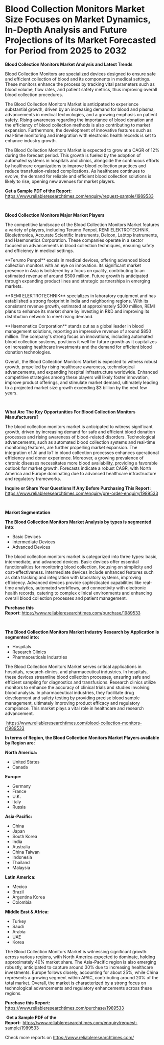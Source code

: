 <p><h1>Blood Collection Monitors Market Size Focuses on Market Dynamics, In-Depth Analysis and Future Projections of its Market Forecasted for Period from 2025 to 2032</h1></p><p><strong>Blood Collection Monitors Market Analysis and Latest Trends</strong></p>
<p><p>Blood Collection Monitors are specialized devices designed to ensure safe and efficient collection of blood and its components in medical settings. These monitors enhance the process by tracking vital parameters such as blood volume, flow rates, and patient safety metrics, thus improving overall blood collection procedures.</p><p>The Blood Collection Monitors Market is anticipated to experience substantial growth, driven by an increasing demand for blood and plasma, advancements in medical technologies, and a growing emphasis on patient safety. Rising awareness regarding the importance of blood donation and the efficiency of blood collection methods is also contributing to market expansion. Furthermore, the development of innovative features such as real-time monitoring and integration with electronic health records is set to enhance industry growth.</p><p>The Blood Collection Monitors Market is expected to grow at a CAGR of 12% during the forecast period. This growth is fueled by the adoption of automated systems in hospitals and clinics, alongside the continuous efforts by healthcare organizations to improve blood collection practices and reduce transfusion-related complications. As healthcare continues to evolve, the demand for reliable and efficient blood collection solutions is likely to rise, opening new avenues for market players.</p></p>
<p><strong>Get a Sample PDF of the Report:&nbsp;</strong> <a href="https://www.reliableresearchtimes.com/enquiry/request-sample/1989533?utm_campaign=3122&utm_medium=2&utm_source=Github&utm_content=ia&utm_term=04032025&utm_id=blood-collection-monitors">https://www.reliableresearchtimes.com/enquiry/request-sample/1989533</a></p>
<p>&nbsp;</p>
<p><strong>Blood Collection Monitors Major Market Players</strong></p>
<p><p>The competitive landscape of the Blood Collection Monitors Market features a variety of players, including Terumo Penpol, REMI ELEKTROTECHNIK, Bioelettronica, Accurate Scientific Instruments, Delcon, Labtop Instruments, and Haemonetics Corporation. These companies operate in a sector focused on advancements in blood collection techniques, ensuring safety and efficiency in medical settings.</p><p>**Terumo Penpol** excels in medical devices, offering advanced blood collection monitors with an eye on innovation. Its significant market presence in Asia is bolstered by a focus on quality, contributing to an estimated revenue of around $500 million. Future growth is anticipated through expanding product lines and strategic partnerships in emerging markets.</p><p>**REMI ELEKTROTECHNIK** specializes in laboratory equipment and has established a strong footprint in India and neighboring regions. With its consistent revenue growth, estimated at approximately $200 million, REMI plans to enhance its market share by investing in R&D and improving its distribution network to meet rising demand.</p><p>**Haemonetics Corporation** stands out as a global leader in blood management solutions, reporting an impressive revenue of around $850 million. The company's strong focus on innovations, including automated blood collection systems, positions it well for future growth as it capitalizes on increasing healthcare investments and the demand for efficient blood donation technologies.</p><p>Overall, the Blood Collection Monitors Market is expected to witness robust growth, propelled by rising healthcare awareness, technological advancements, and expanding hospital infrastructure worldwide. Enhanced competitive strategies among these players will likely foster innovation, improve product offerings, and stimulate market demand, ultimately leading to a projected market size growth exceeding $3 billion by the next few years.</p></p>
<p>&nbsp;</p>
<p><strong>What Are The Key Opportunities For Blood Collection Monitors Manufacturers?</strong></p>
<p><p>The blood collection monitors market is anticipated to witness significant growth, driven by increasing demand for safe and efficient blood donation processes and rising awareness of blood-related disorders. Technological advancements, such as automated blood collection systems and real-time monitoring features, are further propelling market expansion. The integration of AI and IoT in blood collection processes enhances operational efficiency and donor experience. Moreover, a growing prevalence of chronic diseases necessitates more blood availability, providing a favorable outlook for market growth. Forecasts indicate a robust CAGR, with North America and Europe dominating due to advanced healthcare infrastructure and regulatory frameworks.</p></p>
<p><strong>Inquire or Share Your Questions If Any Before Purchasing This Report:</strong> <a href="https://www.reliableresearchtimes.com/enquiry/pre-order-enquiry/1989533?utm_campaign=3122&utm_medium=2&utm_source=Github&utm_content=ia&utm_term=04032025&utm_id=blood-collection-monitors">https://www.reliableresearchtimes.com/enquiry/pre-order-enquiry/1989533</a></p>
<p>&nbsp;</p>
<p><strong>Market Segmentation</strong></p>
<p><strong>The Blood Collection Monitors Market Analysis by types is segmented into:</strong></p>
<p><ul><li>Basic Devices</li><li>Intermediate Devices</li><li>Advanced Devices</li></ul></p>
<p><p>The blood collection monitors market is categorized into three types: basic, intermediate, and advanced devices. Basic devices offer essential functionalities for monitoring blood collection, focusing on simplicity and cost-effectiveness. Intermediate devices include enhanced features such as data tracking and integration with laboratory systems, improving efficiency. Advanced devices provide sophisticated capabilities like real-time analytics, automated workflows, and connectivity with electronic health records, catering to complex clinical environments and enhancing overall blood collection processes and patient management.</p></p>
<p><strong>Purchase this Report:&nbsp;</strong><a href="https://www.reliableresearchtimes.com/purchase/1989533?utm_campaign=3122&utm_medium=2&utm_source=Github&utm_content=ia&utm_term=04032025&utm_id=blood-collection-monitors">https://www.reliableresearchtimes.com/purchase/1989533</a></p>
<p>&nbsp;</p>
<p><strong>The Blood Collection Monitors Market Industry Research by Application is segmented into:</strong></p>
<p><ul><li>Hospitals</li><li>Research Clinics</li><li>Pharmaceuticals Industries</li></ul></p>
<p><p>The Blood Collection Monitors Market serves critical applications in hospitals, research clinics, and pharmaceutical industries. In hospitals, these devices streamline blood collection processes, ensuring safe and efficient sampling for diagnostics and transfusions. Research clinics utilize monitors to enhance the accuracy of clinical trials and studies involving blood analysis. In pharmaceutical industries, they facilitate drug development and safety testing by providing precise blood sample management, ultimately improving product efficacy and regulatory compliance. This market plays a vital role in healthcare and research advancement.</p></p>
<p><a href="https://www.reliableresearchtimes.com/blood-collection-monitors-r1989533?utm_campaign=3122&utm_medium=2&utm_source=Github&utm_content=ia&utm_term=04032025&utm_id=blood-collection-monitors">&nbsp;https://www.reliableresearchtimes.com/blood-collection-monitors-r1989533</a></p>
<p><strong>In terms of Region, the Blood Collection Monitors Market Players available by Region are:</strong></p>
<p>
    <p> <strong> North America: </strong>
        <ul>
            <li>United States</li>
            <li>Canada</li>
        </ul>
        </p> 
    <p> <strong> Europe: </strong>
        <ul>
            <li>Germany</li>
            <li>France</li>
            <li>U.K.</li>
            <li>Italy</li>
            <li>Russia</li>
        </ul>
        </p> 
    <p> <strong> Asia-Pacific: </strong>
        <ul>
            <li>China</li>
            <li>Japan</li>
            <li>South Korea</li>
            <li>India</li>
            <li>Australia</li>
            <li>China Taiwan</li>
            <li>Indonesia</li>
            <li>Thailand</li>
            <li>Malaysia</li>
        </ul>
        </p> 
    <p> <strong> Latin America: </strong>
        <ul>
            <li>Mexico</li>
            <li>Brazil</li>
            <li>Argentina Korea</li>
            <li>Colombia</li>
        </ul>
        </p> 
    <p> <strong> Middle East & Africa: </strong>
        <ul>
            <li>Turkey</li>
            <li>Saudi</li>
            <li>Arabia</li>
            <li>UAE</li>
            <li>Korea</li>
        </ul>
    </p>
    </p>
<p><p>The Blood Collection Monitors Market is witnessing significant growth across various regions, with North America expected to dominate, holding approximately 40% market share. The Asia-Pacific region is also emerging robustly, anticipated to capture around 30% due to increasing healthcare investments. Europe follows closely, accounting for about 25%, while China represents a growing segment within APAC, contributing around 20% of the total market. Overall, the market is characterized by a strong focus on technological advancements and regulatory enhancements across these regions.</p></p>
<p><strong>Purchase this Report: </strong><a href="https://www.reliableresearchtimes.com/purchase/1989533?utm_campaign=3122&utm_medium=2&utm_source=Github&utm_content=ia&utm_term=04032025&utm_id=blood-collection-monitors">https://www.reliableresearchtimes.com/purchase/1989533</a></p>
<p>&nbsp;<strong>Get a Sample PDF of the Report:&nbsp;&nbsp;</strong><a href="https://www.reliableresearchtimes.com/enquiry/request-sample/1989533?utm_campaign=3122&utm_medium=2&utm_source=Github&utm_content=ia&utm_term=04032025&utm_id=blood-collection-monitors">https://www.reliableresearchtimes.com/enquiry/request-sample/1989533</a></p>
<p><strong></strong></p>
<p>Check more reports on <a href="https://www.reliableresearchtimes.com/?utm_campaign=3122&utm_medium=2&utm_source=Github&utm_content=ia&utm_term=04032025&utm_id=blood-collection-monitors">https://www.reliableresearchtimes.com/</a></p>
